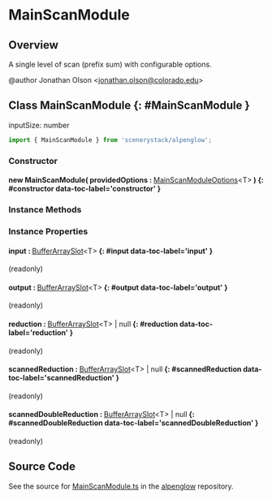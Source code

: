 # MainScanModule

## Overview

A single level of scan (prefix sum) with configurable options.

@author Jonathan Olson &lt;jonathan.olson@colorado.edu&gt;

## Class MainScanModule {: #MainScanModule }


inputSize: number

```js
import { MainScanModule } from 'scenerystack/alpenglow';
```
### Constructor

#### new MainScanModule( providedOptions : <span style="font-weight: 400;">[MainScanModuleOptions](../alpenglow/MainScanModule.md#MainScanModuleOptions)&lt;T&gt;</span> ) {: #constructor data-toc-label='constructor' }

### Instance Methods



### Instance Properties

#### input : <span style="font-weight: 400;">[BufferArraySlot](../alpenglow/BufferArraySlot.md)&lt;T&gt;</span> {: #input data-toc-label='input' }

(readonly)

#### output : <span style="font-weight: 400;">[BufferArraySlot](../alpenglow/BufferArraySlot.md)&lt;T&gt;</span> {: #output data-toc-label='output' }

(readonly)

#### reduction : <span style="font-weight: 400;">[BufferArraySlot](../alpenglow/BufferArraySlot.md)&lt;T&gt; | <span style="color: hsla(calc(var(--md-hue) + 180deg),80%,40%,1);">null</span></span> {: #reduction data-toc-label='reduction' }

(readonly)

#### scannedReduction : <span style="font-weight: 400;">[BufferArraySlot](../alpenglow/BufferArraySlot.md)&lt;T&gt; | <span style="color: hsla(calc(var(--md-hue) + 180deg),80%,40%,1);">null</span></span> {: #scannedReduction data-toc-label='scannedReduction' }

(readonly)

#### scannedDoubleReduction : <span style="font-weight: 400;">[BufferArraySlot](../alpenglow/BufferArraySlot.md)&lt;T&gt; | <span style="color: hsla(calc(var(--md-hue) + 180deg),80%,40%,1);">null</span></span> {: #scannedDoubleReduction data-toc-label='scannedDoubleReduction' }

(readonly)



## Source Code

See the source for [MainScanModule.ts](https://github.com/phetsims/alpenglow/blob/main/js/webgpu/modules/gpu/MainScanModule.ts) in the [alpenglow](https://github.com/phetsims/alpenglow) repository.

